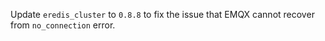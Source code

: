 Update `eredis_cluster` to `0.8.8` to fix the issue that EMQX cannot recover from `no_connection` error.

